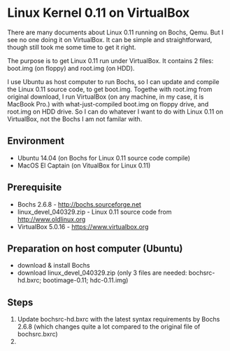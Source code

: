 # Linux Kernel 0.11 on VirtualBox

There are many documents about Linux 0.11 running on Bochs, Qemu. But I see no one doing it on VirtualBox. It can be simple and straightforward, though still took me some time to get it right.

The purpose is to get Linux 0.11 run under VirtualBox. It contains 2 files: boot.img (on floppy) and root.img (on HDD).

I use Ubuntu as host computer to run Bochs, so I can update and compile the Linux 0.11 source code, to get boot.img. Togethe with root.img from original download, I run VirtualBox (on any machine, in my case, it is MacBook Pro.) with what-just-compiled boot.img on floppy drive, and root.img on HDD drive. So I can do whatever I want to do with Linux 0.11 on VirtualBox, not the Bochs I am not familar with. 

## Environment
- Ubuntu 14.04 (on Bochs for Linux 0.11 source code compile)
- MacOS El Captain (on VitualBox for Linux 0.11)

## Prerequisite
- Bochs 2.6.8 - http://bochs.sourceforge.net
- linux_devel_040329.zip - Linux 0.11 source code from http://www.oldlinux.org
- VirtualBox 5.0.16 - https://www.virtualbox.org

## Preparation on host computer (Ubuntu)
- download & install Bochs
- download linux_devel_040329.zip (only 3 files are needed: bochsrc-hd.bxrc; bootimage-0.11; hdc-0.11.img)

## Steps
1. Update bochsrc-hd.bxrc with the latest syntax requirements by Bochs 2.6.8 (which changes quite a lot compared to the original file of bochsrc.bxrc)
2. 

